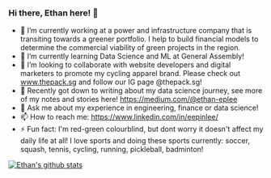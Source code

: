 ### Hi there, Ethan here! 👋

- 🔭 I’m currently working at a power and infrastructure company that is transiting towards a greener portfolio. I help to build financial models to determine the commercial viability of green projects in the region.
- 🌱 I’m currently learning Data Science and ML at General Assembly!
- 👯 I’m looking to collaborate with website developers and digital marketers to promote my cycling apparel brand. Please check out www.thepack.sg and follow our IG page @thepack.sg!
- 🤔 Recently got down to writing about my data science journey, see more of my notes and stories here! https://medium.com/@ethan-eplee
- 💬 Ask me about my experience in engineering, finance or data science!
- 📫 How to reach me: https://www.linkedin.com/in/eepinlee/
- ⚡ Fun fact: I'm red-green colourblind, but dont worry it doesn't affect my daily life at all! I love sports and doing these sports currently: soccer, squash, tennis, cycling, running, pickleball, badminton!

[![Ethan's github stats](https://github-readme-stats.vercel.app/api?username=ethan-eplee&count_private=true&show_icons=true&theme=radical&hide_rank=false)](https://github.com/anuraghazra/github-readme-stats)
